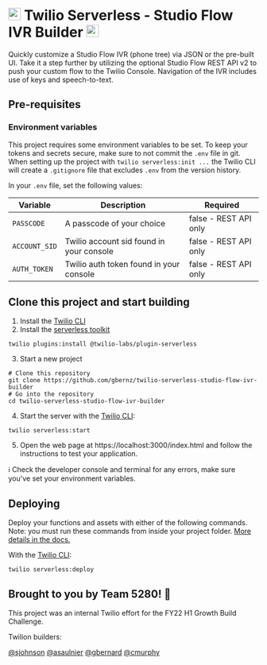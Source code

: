 
# <img src="https://cdn.iconscout.com/icon/free/png-256/twilio-282195.png" alt="Twilio" width="25"/> Twilio Serverless - Studio Flow IVR Builder <img src="https://cdn.iconscout.com/icon/free/png-256/twilio-282195.png" alt="Twilio" width="25"/> 

Quickly customize a Studio Flow IVR (phone tree) via JSON or the pre-built UI. Take it a step further by utilizing the optional Studio Flow REST API v2 to push your custom flow to the Twilio Console. Navigation of the IVR includes use of keys and speech-to-text.

## Pre-requisites

### Environment variables

This project requires some environment variables to be set. To keep your tokens and secrets secure, make sure to not commit the `.env` file in git. When setting up the project with `twilio serverless:init ...` the Twilio CLI will create a `.gitignore` file that excludes `.env` from the version history.

In your `.env` file, set the following values:

| Variable      | Description                              | Required |
| ------------- | ---------------------------------------- | -------- |
| `PASSCODE`    | A passcode of your choice                | false - REST API only     |
| `ACCOUNT_SID` | Twilio account sid found in your console | false - REST API only     |
| `AUTH_TOKEN`  | Twilio auth token found in your console  | false - REST API only     |

## Clone this project and start building

1. Install the [Twilio CLI](https://www.twilio.com/docs/twilio-cli/quickstart#install-twilio-cli)
2. Install the [serverless toolkit](https://www.twilio.com/docs/labs/serverless-toolkit/getting-started)

```shell
twilio plugins:install @twilio-labs/plugin-serverless
```

3. Start a new project

```
# Clone this repository
git clone https://github.com/gbernz/twilio-serverless-studio-flow-ivr-builder
# Go into the repository
cd twilio-serverless-studio-flow-ivr-builder
```

4. Start the server with the [Twilio CLI](https://www.twilio.com/docs/twilio-cli/quickstart):

```
twilio serverless:start
```

5. Open the web page at https://localhost:3000/index.html and follow the instructions to test your application.

ℹ️ Check the developer console and terminal for any errors, make sure you've set your environment variables.

## Deploying

Deploy your functions and assets with either of the following commands. Note: you must run these commands from inside your project folder. [More details in the docs.](https://www.twilio.com/docs/labs/serverless-toolkit)

With the [Twilio CLI](https://www.twilio.com/docs/twilio-cli/quickstart):

```
twilio serverless:deploy
```

## Brought to you by Team 5280! 👋

This project was an internal Twilio effort for the FY22 H1 Growth Build Challenge.

Twilion builders:

[@sjohnson](https://google.com/) [@asaulnier](https://google.com/) [@gbernard](https://google.com/) [@cmurphy](https://google.com/)
